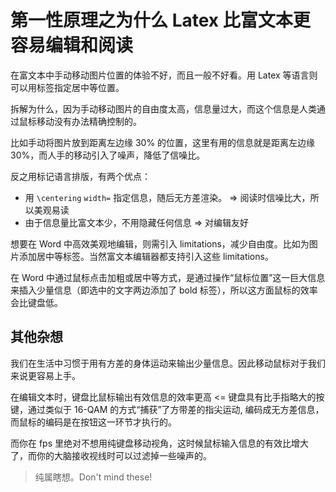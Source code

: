 # 第一性原理之为什么 Latex 比富文本更容易编辑和阅读

在富文本中手动移动图片位置的体验不好，而且一般不好看。用 Latex 等语言则可以用标签指定居中等位置。

拆解为什么，因为手动移动图片的自由度太高，信息量过大，而这个信息是人类通过鼠标移动没有办法精确控制的。

比如手动将图片放到距离左边缘 30% 的位置，这里有用的信息就是距离左边缘 30%，而人手的移动引入了噪声，降低了信噪比。

反之用标记语言排版，有两个优点：

- 用 `\centering` `width=` 指定信息，随后无方差渲染。 => 阅读时信噪比大，所以美观易读
- 由于信息量比富文本少，不用隐藏任何信息 => 对编辑友好

想要在 Word 中高效美观地编辑，则需引入 limitations，减少自由度。比如为图片添加居中等标签。当然富文本编辑器都支持引入这些 limitations。

在 Word 中通过鼠标点击加粗或居中等方式，是通过操作“鼠标位置”这一巨大信息来插入少量信息（即选中的文字两边添加了 bold 标签），所以这方面鼠标的效率会比键盘低。

## 其他杂想

我们在生活中习惯于用有方差的身体运动来输出少量信息。因此移动鼠标对于我们来说更容易上手。

在编辑文本时，键盘比鼠标输出有效信息的效率更高 <= 键盘具有比手指略大的按键，通过类似于 16-QAM 的方式“捕获”了方带差的指尖运动,   编码成无方差信息，而鼠标的编码是在按钮这一环节才执行的。

而你在 fps 里绝对不想用纯键盘移动视角，这时候鼠标输入信息的有效比增大了，而你的大脑接收视线时可以过滤掉一些噪声的。

> 纯属瞎想。Don't mind these!
